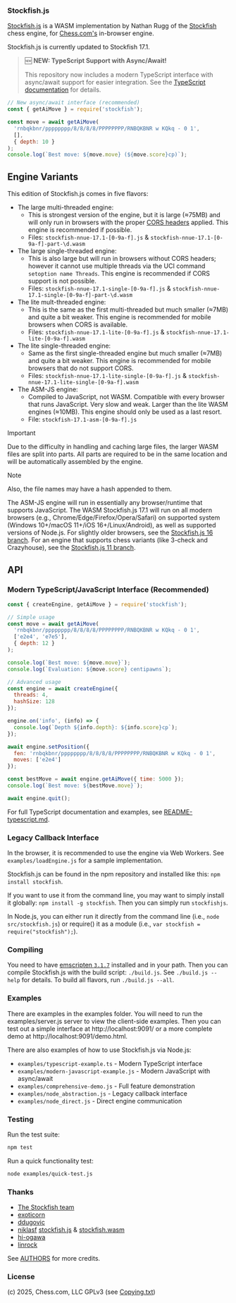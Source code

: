 ### Stockfish.js

<a href="https://github.com/nmrugg/stockfish.js">Stockfish.js</a> is a WASM implementation by Nathan Rugg of the <a href="https://github.com/official-stockfish/Stockfish">Stockfish</a> chess engine, for [Chess.com's](https://www.chess.com/analysis) in-browser engine.

Stockfish.js is currently updated to Stockfish 17.1.

> 🆕 **NEW: TypeScript Support with Async/Await!**
> 
> This repository now includes a modern TypeScript interface with async/await support for easier integration. See the [TypeScript documentation](README-typescript.md) for details.

```javascript
// New async/await interface (recommended)
const { getAiMove } = require('stockfish');

const move = await getAiMove(
  'rnbqkbnr/pppppppp/8/8/8/8/PPPPPPPP/RNBQKBNR w KQkq - 0 1',
  [],
  { depth: 10 }
);
console.log(`Best move: ${move.move} (${move.score}cp)`);
```

## Engine Variants

This edition of Stockfish.js comes in five flavors:

 * The large multi-threaded engine:
    * This is strongest version of the engine, but it is large (≈75MB) and will only run in browsers with the proper <a href=https://web.dev/articles/cross-origin-isolation-guide>CORS headers</a> applied. This engine is recommended if possible.
    * Files: `stockfish-nnue-17.1-[0-9a-f].js` & `stockfish-nnue-17.1-[0-9a-f]-part-\d.wasm`
 * The large single-threaded engine:
    * This is also large but will run in browsers without CORS headers; however it cannot use multiple threads via the UCI command `setoption name Threads`. This engine is recommended if CORS support is not possible.
    * Files: `stockfish-nnue-17.1-single-[0-9a-f].js` & `stockfish-nnue-17.1-single-[0-9a-f]-part-\d.wasm`
 * The lite mult-threaded engine:
    * This is the same as the first multi-threaded but much smaller (≈7MB) and quite a bit weaker. This engine is recommended for mobile browsers when CORS is available.
    * Files: `stockfish-nnue-17.1-lite-[0-9a-f].js` & `stockfish-nnue-17.1-lite-[0-9a-f].wasm`
 * The lite single-threaded engine:
    * Same as the first single-threaded engine but much smaller (≈7MB) and quite a bit weaker. This engine is recommended for mobile browsers that do not support CORS.
    * Files: `stockfish-nnue-17.1-lite-single-[0-9a-f].js` & `stockfish-nnue-17.1-lite-single-[0-9a-f].wasm`
 * The ASM-JS engine:
    * Compiled to JavaScript, not WASM. Compatible with every browser that runs JavaScript. Very slow and weak. Larger than the lite WASM engines (≈10MB). This engine should only be used as a last resort.
    * File: `stockfish-17.1-asm-[0-9a-f].js`

> [!IMPORTANT]
> Due to the difficulty in handling and caching large files, the larger WASM files are split into parts. All parts are required to be in the same location and will be automatically assembled by the engine.

> [!Note]
> Also, the file names may have a hash appended to them.

The ASM-JS engine will run in essentially any browser/runtime that supports JavaScript. The WASM Stockfish.js 17.1 will run on all modern browsers (e.g., Chrome/Edge/Firefox/Opera/Safari) on supported system (Windows 10+/macOS 11+/iOS 16+/Linux/Android), as well as supported versions of Node.js. For slightly older browsers, see the <a href=../../tree/Stockfish16>Stockfish.js 16 branch</a>. For an engine that supports chess variants (like 3-check and Crazyhouse), see the <a href=../../tree/Stockfish11>Stockfish.js 11 branch</a>.

## API

### Modern TypeScript/JavaScript Interface (Recommended)

```javascript
const { createEngine, getAiMove } = require('stockfish');

// Simple usage
const move = await getAiMove(
  'rnbqkbnr/pppppppp/8/8/8/8/PPPPPPPP/RNBQKBNR w KQkq - 0 1',
  ['e2e4', 'e7e5'],
  { depth: 12 }
);

console.log(`Best move: ${move.move}`);
console.log(`Evaluation: ${move.score} centipawns`);

// Advanced usage
const engine = await createEngine({
  threads: 4,
  hashSize: 128
});

engine.on('info', (info) => {
  console.log(`Depth ${info.depth}: ${info.score}cp`);
});

await engine.setPosition({
  fen: 'rnbqkbnr/pppppppp/8/8/8/8/PPPPPPPP/RNBQKBNR w KQkq - 0 1',
  moves: ['e2e4']
});

const bestMove = await engine.getAiMove({ time: 5000 });
console.log(`Best move: ${bestMove.move}`);

await engine.quit();
```

For full TypeScript documentation and examples, see [README-typescript.md](README-typescript.md).

### Legacy Callback Interface

In the browser, it is recommended to use the engine via Web Workers. See `examples/loadEngine.js` for a sample implementation.

Stockfish.js can be found in the npm repository and installed like this: `npm install stockfish`.

If you want to use it from the command line, you may want to simply install it globally: `npm install -g stockfish`. Then you can simply run `stockfishjs`.

In Node.js, you can either run it directly from the command line (i.e., `node src/stockfish.js`) or require() it as a module (i.e., `var stockfish = require("stockfish");`).

### Compiling

You need to have <a href="http://kripken.github.io/emscripten-site/docs/getting_started/downloads.html">emscripten `3.1.7`</a> installed and in your path. Then you can compile Stockfish.js with the build script: `./build.js`. See `./build.js --help` for details. To build all flavors, run `./build.js --all`.

### Examples

There are examples in the examples folder. You will need to run the examples/server.js server to view the client-side examples. Then you can test out a simple interface at http://localhost:9091/ or a more complete demo at http://localhost:9091/demo.html.

There are also examples of how to use Stockfish.js via Node.js:

- `examples/typescript-example.ts` - Modern TypeScript interface
- `examples/modern-javascript-example.js` - Modern JavaScript with async/await  
- `examples/comprehensive-demo.js` - Full feature demonstration
- `examples/node_abstraction.js` - Legacy callback interface
- `examples/node_direct.js` - Direct engine communication

### Testing

Run the test suite:

```bash
npm test
```

Run a quick functionality test:

```bash
node examples/quick-test.js
```

### Thanks

- <a href="https://github.com/official-stockfish/Stockfish">The Stockfish team</a>
- <a href="https://github.com/exoticorn/stockfish-js">exoticorn</a>
- <a href="https://github.com/ddugovic/Stockfish">ddugovic</a>
- <a href="https://github.com/niklasf/">niklasf</a> <a href="https://github.com/niklasf/stockfish.js">stockfish.js</a> & <a href="https://github.com/niklasf/stockfish.wasm">stockfish.wasm</a>
- <a href="https://github.com/hi-ogawa/Stockfish">hi-ogawa</a>
- <a href="https://github.com/linrock">linrock</a>

See <a href="https://raw.githubusercontent.com/nmrugg/stockfish.js/master/AUTHORS">AUTHORS</a> for more credits.

### License

(c) 2025, Chess.com, LLC
GPLv3 (see <a href="https://raw.githubusercontent.com/nmrugg/stockfish.js/master/Copying.txt">Copying.txt</a>)
